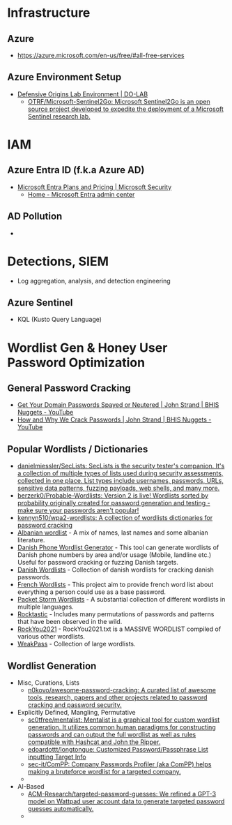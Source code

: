 # Infrastructure

## Azure
- https://azure.microsoft.com/en-us/free/#all-free-services 
## Azure Environment Setup
- [Defensive Origins Lab Environment | DO-LAB](https://www.doazlab.com/) 
	- [OTRF/Microsoft-Sentinel2Go: Microsoft Sentinel2Go is an open source project developed to expedite the deployment of a Microsoft Sentinel research lab.](https://github.com/OTRF/Microsoft-Sentinel2Go) 
# IAM
## Azure Entra ID (f.k.a Azure AD)
- [Microsoft Entra Plans and Pricing | Microsoft Security](https://www.microsoft.com/en-us/security/business/microsoft-entra-pricing) 
	- [Home - Microsoft Entra admin center](https://entra.microsoft.com/?culture=en-us&country=us#home) 
## AD Pollution
- 
# Detections, SIEM
- Log aggregation, analysis, and detection engineering
## Azure Sentinel
- KQL (Kusto Query Language)

# Wordlist Gen & Honey User Password Optimization
## General Password Cracking
 - [Get Your Domain Passwords Spayed or Neutered | John Strand | BHIS Nuggets - YouTube](https://www.youtube.com/watch?v=Fy4HODjef2Y&t=12s) 
 - [How and Why We Crack Passwords | John Strand | BHIS Nuggets - YouTube](https://www.youtube.com/watch?v=sERAYCAGTKQ) 
## Popular Wordlists / Dictionaries
- [danielmiessler/SecLists: SecLists is the security tester's companion. It's a collection of multiple types of lists used during security assessments, collected in one place. List types include usernames, passwords, URLs, sensitive data patterns, fuzzing payloads, web shells, and many more.](https://github.com/danielmiessler/SecLists) 
- [berzerk0/Probable-Wordlists: Version 2 is live! Wordlists sorted by probability originally created for password generation and testing - make sure your passwords aren't popular!](https://github.com/berzerk0/Probable-Wordlists) 
- [kennyn510/wpa2-wordlists: A collection of wordlists dictionaries for password cracking](https://github.com/kennyn510/wpa2-wordlists) 
- [Albanian wordlist](https://github.com/its0x08/albanian-wordlist) - A mix of names, last names and some albanian literature.
- [Danish Phone Wordlist Generator](https://github.com/narkopolo/danish_phone_wordlist_generator) - This tool can generate wordlists of Danish phone numbers by area and/or usage (Mobile, landline etc.) Useful for password cracking or fuzzing Danish targets.
- [Danish Wordlists](https://github.com/narkopolo/danish-wordlists) - Collection of danish wordlists for cracking danish passwords.
- [French Wordlists](https://github.com/clem9669/wordlists) - This project aim to provide french word list about everything a person could use as a base password.
- [Packet Storm Wordlists](https://packetstormsecurity.com/Crackers/wordlists/page1/) - A substantial collection of different wordlists in multiple languages.
- [Rocktastic](https://labs.nettitude.com/tools/rocktastic/) - Includes many permutations of passwords and patterns that have been observed in the wild.
- [RockYou2021](https://github.com/ohmybahgosh/RockYou2021.txt) - RockYou2021.txt is a MASSIVE WORDLIST compiled of various other wordlists.
- [WeakPass](https://weakpass.com/) - Collection of large wordlists.
## Wordlist Generation
- Misc, Curations, Lists
	- [n0kovo/awesome-password-cracking: A curated list of awesome tools, research, papers and other projects related to password cracking and password security.](https://github.com/n0kovo/awesome-password-cracking#wordlists)
- Explicitly Defined, Mangling, Permutative
	- [sc0tfree/mentalist: Mentalist is a graphical tool for custom wordlist generation. It utilizes common human paradigms for constructing passwords and can output the full wordlist as well as rules compatible with Hashcat and John the Ripper.](https://github.com/sc0tfree/mentalist) 
	- [edoardottt/longtongue: Customized Password/Passphrase List inputting Target Info](https://github.com/edoardottt/longtongue)
	- [sec-it/ComPP: Company Passwords Profiler (aka ComPP) helps making a bruteforce wordlist for a targeted company.](https://github.com/sec-it/ComPP) 
	- 
- AI-Based
	- [ACM-Research/targeted-password-guesses: We refined a GPT-3 model on Wattpad user account data to generate targeted password guesses automatically.](https://github.com/ACM-Research/targeted-password-guesses) 
	- 
## 